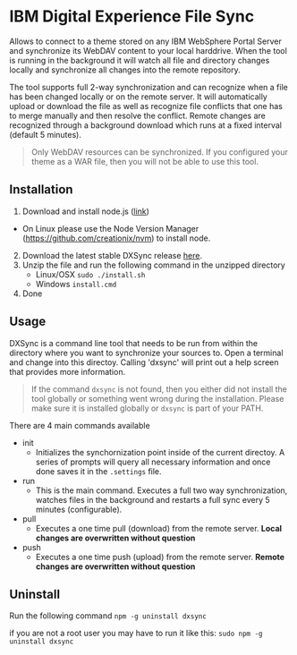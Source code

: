 # IBM Digital Experience File Sync
Allows to connect to a theme stored on any IBM WebSphere Portal Server and synchronize its WebDAV content to your local harddrive. When the tool is running in the background it will watch all file and directory changes locally and synchronize all changes into the remote repository.

The tool supports full 2-way synchronization and can recognize when a file has been changed locally or on the remote server. It will automatically upload or download the file as well as recognize file conflicts that one has to merge manually and then resolve the conflict. Remote changes are recognized through a background download which runs at a fixed interval (default 5 minutes).

> Only WebDAV resources can be synchronized. If you configured your theme as a WAR file, then you will not be able to use this tool.

## Installation
1. Download and install node.js ([link](http://nodejs.org/))
 * On Linux please use the Node Version Manager (https://github.com/creationix/nvm) to install node.
2. Download the latest stable DXSync release [here](https://github.com/digexp/dxsync/tree/master/release).
3. Unzip the file and run the following command in the unzipped directory
    * Linux/OSX
    `sudo ./install.sh`
    * Windows
    `install.cmd`
4. Done

## Usage
DXSync is a command line tool that needs to be run from within the directory where you want to synchronize your sources to.
Open a terminal and change into this directoy. Calling 'dxsync' will print out a help screen that provides more information.
> If the command `dxsync` is not found, then you either did not install the tool globally or something went wrong during the installation. Please make sure it is installed globally or `dxsync` is part of your PATH.

There are 4 main commands available

 * init
    - Initializes the synchornization point inside of the current directoy. A series of prompts will query all necessary information and once done saves it in the `.settings` file.
 * run
     - This is the main command. Executes a full two way synchronization, watches files in the background and restarts a full sync every 5 minutes (configurable).
 * pull
     - Executes a one time pull (download) from the remote server. **Local changes are overwritten without question**
 * push
     - Executes a one time push (upload) from the remote server. **Remote changes are overwritten without question**

## Uninstall

Run the following command
`npm -g uninstall dxsync`

if you are not a root user you may have to run it like this:
`sudo npm -g uninstall dxsync`
